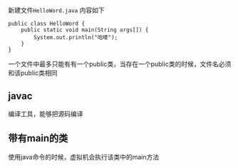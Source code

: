 # 
新建文件`HelloWord.java`
内容如下

```
public class HelloWord {
	public static void main(String args[]) {
		System.out.println("哈喽");
	}
}
```

一个文件中最多只能有有一个public类，当存在一个public类的时候，文件名必须和该public类相同

## javac

编译工具，能够把源码编译

## 带有main的类

使用java命令的时候，虚拟机会执行该类中的main方法

